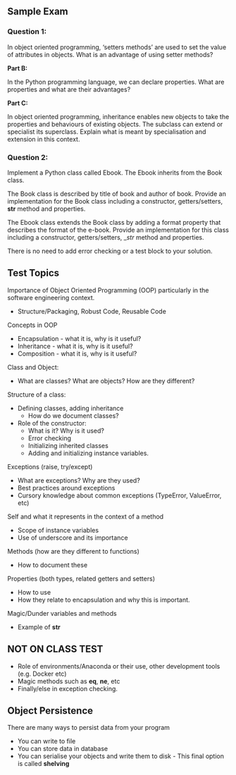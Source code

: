 ## Sample Exam

### Question 1:

In object oriented programming, ‘setters methods’ are used to set the value of attributes in objects. What is an advantage of using setter methods?

**Part B:**

In the Python programming language, we can declare properties. What are properties and what are their advantages?

**Part C:**

In object oriented programming, inheritance enables new objects to take the properties and behaviours of existing objects. The subclass can extend or specialist its superclass. Explain what is meant by specialisation and extension in this context.

### Question 2:

Implement a Python class called Ebook. The Ebook inherits from the Book class.

The Book class is described by title of book and author of book. Provide an implementation for the Book class including a constructor, getters/setters, **str** method and properties.

The Ebook class extends the Book class by adding a format property that describes the format of the e-book. Provide an implementation for this class including a constructor, getters/setters, __str_ method and properties.

There is no need to add error checking or a test block to your solution.

## Test Topics

Importance of Object Oriented Programming (OOP) particularly in the software engineering context.

- Structure/Packaging, Robust Code, Reusable Code

Concepts in OOP

- Encapsulation - what it is, why is it useful?
- Inheritance - what it is, why is it useful?
- Composition - what it is, why is it useful?

Class and Object:

- What are classes? What are objects? How are they different?

Structure of a class:

- Defining classes, adding inheritance
    - How do we document classes?
- Role of the constructor:
    - What is it? Why is it used?
    - Error checking
    - Initializing inherited classes
    - Adding and initializing instance variables.

Exceptions (raise, try/except)

- What are exceptions? Why are they used?
- Best practices around exceptions
- Cursory knowledge about common exceptions (TypeError, ValueError, etc)

Self and what it represents in the context of a method

- Scope of instance variables
- Use of underscore and its importance

Methods (how are they different to functions)

- How to document these

Properties (both types, related getters and setters)

- How to use
- How they relate to encapsulation and why this is important.

Magic/Dunder variables and methods

- Example of **str**

## NOT ON CLASS TEST

- Role of environments/Anaconda or their use, other development tools (e.g. Docker etc)
- Magic methods such as __eq__, __ne__, etc
- Finally/else in exception checking.

## Object Persistence

There are many ways to persist data from your program

- You can write to file
- You can store data in database
- You can serialise your objects and write them to disk - This final option is called **shelving**